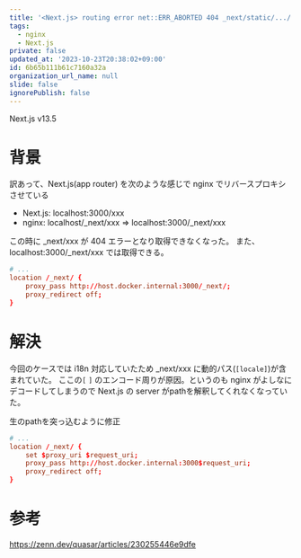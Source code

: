 ```yaml
---
title: '<Next.js> routing error net::ERR_ABORTED 404 _next/static/.../ '
tags:
  - nginx
  - Next.js
private: false
updated_at: '2023-10-23T20:38:02+09:00'
id: 6b65b111b61c7160a32a
organization_url_name: null
slide: false
ignorePublish: false
---
```

Next.js v13.5

# 背景
訳あって、Next.js(app router) を次のような感じで nginx でリバースプロキシさせている

- Next.js: localhost:3000/xxx
- nginx: localhost/_next/xxx => localhost:3000/_next/xxx

この時に _next/xxx が 404 エラーとなり取得できなくなった。
また、localhost:3000/_next/xxx では取得できる。

```nginx.conf
# ...
location /_next/ {
    proxy_pass http://host.docker.internal:3000/_next/;
    proxy_redirect off;
}
```

# 解決
今回のケースでは i18n 対応していたため _next/xxx に動的パス(`[locale]`)が含まれていた。
ここの`[` `]` のエンコード周りが原因。というのも nginx がよしなにデコードしてしまうので Next.js の server がpathを解釈してくれなくなっていた。

生のpathを突っ込むように修正

```nginx.conf
# ...
location /_next/ {
    set $proxy_uri $request_uri;
    proxy_pass http://host.docker.internal:3000$request_uri;
    proxy_redirect off;
}
```


# 参考

https://zenn.dev/quasar/articles/230255446e9dfe
